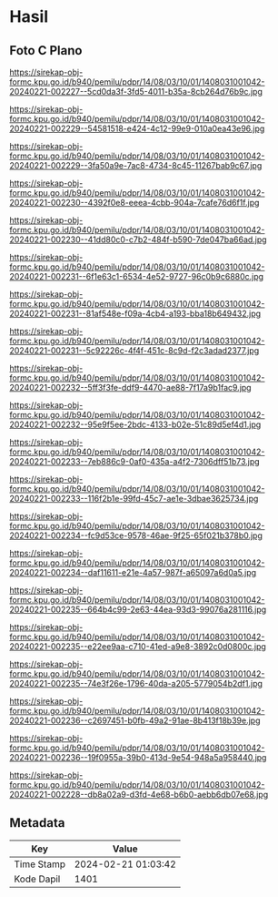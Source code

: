 # Hasil

## Foto C Plano

https://sirekap-obj-formc.kpu.go.id/b940/pemilu/pdpr/14/08/03/10/01/1408031001042-20240221-002227--5cd0da3f-3fd5-4011-b35a-8cb264d76b9c.jpg

https://sirekap-obj-formc.kpu.go.id/b940/pemilu/pdpr/14/08/03/10/01/1408031001042-20240221-002229--54581518-e424-4c12-99e9-010a0ea43e96.jpg

https://sirekap-obj-formc.kpu.go.id/b940/pemilu/pdpr/14/08/03/10/01/1408031001042-20240221-002229--3fa50a9e-7ac8-4734-8c45-11267bab9c67.jpg

https://sirekap-obj-formc.kpu.go.id/b940/pemilu/pdpr/14/08/03/10/01/1408031001042-20240221-002230--4392f0e8-eeea-4cbb-904a-7cafe76d6f1f.jpg

https://sirekap-obj-formc.kpu.go.id/b940/pemilu/pdpr/14/08/03/10/01/1408031001042-20240221-002230--41dd80c0-c7b2-484f-b590-7de047ba66ad.jpg

https://sirekap-obj-formc.kpu.go.id/b940/pemilu/pdpr/14/08/03/10/01/1408031001042-20240221-002231--6f1e63c1-6534-4e52-9727-96c0b9c6880c.jpg

https://sirekap-obj-formc.kpu.go.id/b940/pemilu/pdpr/14/08/03/10/01/1408031001042-20240221-002231--81af548e-f09a-4cb4-a193-bba18b649432.jpg

https://sirekap-obj-formc.kpu.go.id/b940/pemilu/pdpr/14/08/03/10/01/1408031001042-20240221-002231--5c92226c-4f4f-451c-8c9d-f2c3adad2377.jpg

https://sirekap-obj-formc.kpu.go.id/b940/pemilu/pdpr/14/08/03/10/01/1408031001042-20240221-002232--5ff3f3fe-ddf9-4470-ae88-7f17a9b1fac9.jpg

https://sirekap-obj-formc.kpu.go.id/b940/pemilu/pdpr/14/08/03/10/01/1408031001042-20240221-002232--95e9f5ee-2bdc-4133-b02e-51c89d5ef4d1.jpg

https://sirekap-obj-formc.kpu.go.id/b940/pemilu/pdpr/14/08/03/10/01/1408031001042-20240221-002233--7eb886c9-0af0-435a-a4f2-7306dff51b73.jpg

https://sirekap-obj-formc.kpu.go.id/b940/pemilu/pdpr/14/08/03/10/01/1408031001042-20240221-002233--116f2b1e-99fd-45c7-ae1e-3dbae3625734.jpg

https://sirekap-obj-formc.kpu.go.id/b940/pemilu/pdpr/14/08/03/10/01/1408031001042-20240221-002234--fc9d53ce-9578-46ae-9f25-65f021b378b0.jpg

https://sirekap-obj-formc.kpu.go.id/b940/pemilu/pdpr/14/08/03/10/01/1408031001042-20240221-002234--daf11611-e21e-4a57-987f-a65097a6d0a5.jpg

https://sirekap-obj-formc.kpu.go.id/b940/pemilu/pdpr/14/08/03/10/01/1408031001042-20240221-002235--664b4c99-2e63-44ea-93d3-99076a281116.jpg

https://sirekap-obj-formc.kpu.go.id/b940/pemilu/pdpr/14/08/03/10/01/1408031001042-20240221-002235--e22ee9aa-c710-41ed-a9e8-3892c0d0800c.jpg

https://sirekap-obj-formc.kpu.go.id/b940/pemilu/pdpr/14/08/03/10/01/1408031001042-20240221-002235--74e3f26e-1796-40da-a205-5779054b2df1.jpg

https://sirekap-obj-formc.kpu.go.id/b940/pemilu/pdpr/14/08/03/10/01/1408031001042-20240221-002236--c2697451-b0fb-49a2-91ae-8b413f18b39e.jpg

https://sirekap-obj-formc.kpu.go.id/b940/pemilu/pdpr/14/08/03/10/01/1408031001042-20240221-002236--19f0955a-39b0-413d-9e54-948a5a958440.jpg

https://sirekap-obj-formc.kpu.go.id/b940/pemilu/pdpr/14/08/03/10/01/1408031001042-20240221-002228--db8a02a9-d3fd-4e68-b6b0-aebb6db07e68.jpg


## Metadata

| Key        | Value               |
| ---------- | ------------------- |
| Time Stamp | 2024-02-21 01:03:42 |
| Kode Dapil | 1401                |



